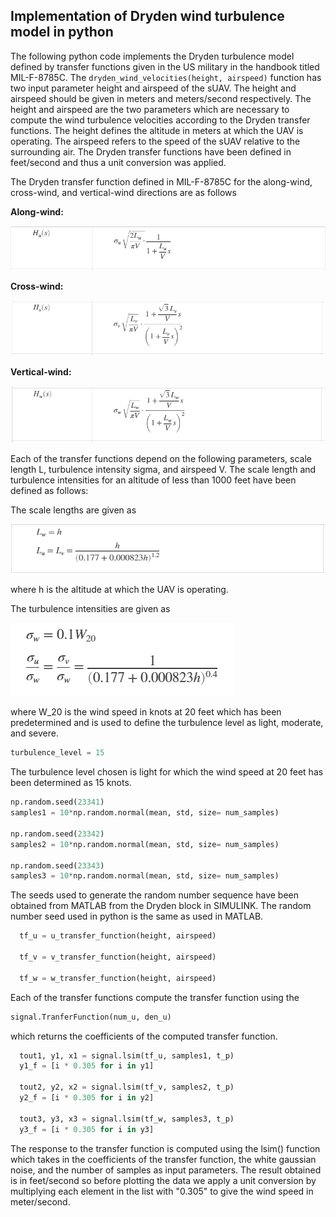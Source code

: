 
## Implementation of Dryden wind turbulence model in python

The following python code implements the Dryden turbulence model defined by  transfer functions given in the US military in the handbook titled MIL-F-8785C. The ```dryden_wind_velocities(height, airspeed)```  function has two input parameter height and airspeed of the sUAV. The height and airspeed should be given in meters and meters/second respectively. The height and airspeed are the two parameters which are necessary to compute the wind turbulence velocities according to the Dryden transfer functions. The height defines the altitude in meters at which the UAV is operating. The airspeed refers to the speed of the sUAV relative to the surrounding air. The Dryden transfer functions have been defined in feet/second and thus a unit conversion was applied. 





The Dryden transfer function defined in MIL-F-8785C for the along-wind, cross-wind, and vertical-wind directions are as follows

**Along-wind:**

![along_wind_tf](/images/along_wind_tf.png)


**Cross-wind:**

![cross_wind_tf](/images/cross_wind_tf.png)

**Vertical-wind:**

![vertical_wind_tf](/images/vertical_wind_tf.png)



Each of the transfer functions depend on the following parameters, scale length L, turbulence intensity sigma, and airspeed V. The scale length and turbulence intensities for an altitude of less than 1000 feet have been defined as follows:

The scale lengths are given as

![scale_length](/images/scale_length_1.png)

where h is the altitude at which the UAV is operating.

The turbulence intensities are given as

![turbulence_intensity](/images/turbulence_intensity.png)

where W_20 is the wind speed in knots at 20 feet which has been predetermined and is used to define the turbulence level as light, moderate, and severe. 

```python
turbulence_level = 15
```

The turbulence level chosen is light for which the wind speed at 20 feet has been determined as 15 knots. 





```python
np.random.seed(23341)
samples1 = 10*np.random.normal(mean, std, size= num_samples)

np.random.seed(23342)
samples2 = 10*np.random.normal(mean, std, size= num_samples)

np.random.seed(23343)
samples3 = 10*np.random.normal(mean, std, size= num_samples)
```

The seeds used to generate the random number sequence have been obtained from MATLAB from the Dryden block in SIMULINK. The random number seed used in python is the same as used in MATLAB.


```python
  tf_u = u_transfer_function(height, airspeed)

  tf_v = v_transfer_function(height, airspeed)

  tf_w = w_transfer_function(height, airspeed)
```



Each of the transfer functions compute the transfer function using the 

```python
signal.TranferFunction(num_u, den_u)
```

which returns the coefficients of the computed transfer function. 



```python
  tout1, y1, x1 = signal.lsim(tf_u, samples1, t_p)
  y1_f = [i * 0.305 for i in y1]

  tout2, y2, x2 = signal.lsim(tf_v, samples2, t_p)
  y2_f = [i * 0.305 for i in y2]

  tout3, y3, x3 = signal.lsim(tf_w, samples3, t_p)
  y3_f = [i * 0.305 for i in y3]
```

The response to the transfer function is computed using the lsim() function which takes in the coefficients of the transfer function, the white gaussian noise, and the number of samples as input parameters. The result obtained is in feet/second so before plotting the data we apply a unit conversion by multiplying each element in the list with "0.305" to give the wind speed in meter/second. 





